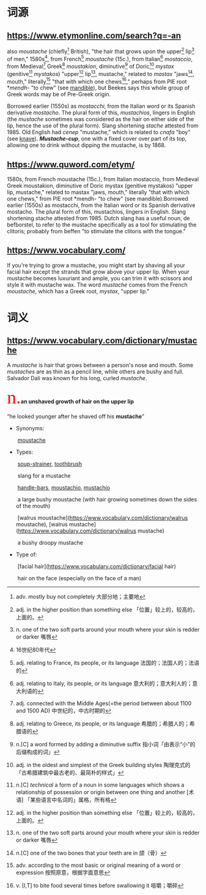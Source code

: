 # 词源
## https://www.etymonline.com/search?q=-an

also *moustache* (chiefly[^1] British), "the hair that grows upon the upper[^2] lip[^3] of men," 1580s[^4], from French[^5] *moustache* (15c.), from Italian[^6] *mostaccio*, from Medieval[^7] Greek[^8] *moustakion*, diminutive[^9] of Doric[^10] *mystax* (genitive[^11] *mystakos*) "upper[^2] lip[^3], mustache," related to *mastax* "jaws[^12], mouth," literally[^13] "that with which one chews[^14]," perhaps from PIE root **mendh-* "to chew" (see [mandible](https://www.etymonline.com/word/mandible?ref=etymonline_crossreference)), but Beekes says this whole group of Greek words may be of Pre-Greek origin.

Borrowed earlier (1550s) as *mostacchi*, from the Italian word or its Spanish derivative *mostacho*. The plural form of this, *mustachios*, lingers in English (the *mustache* sometimes was considered as the hair on either side of the lip, hence the use of the plural form). Slang shortening *stache* attested from 1985. Old English had *cenep* "mustache," which is related to *cnafa* "boy" (see [knave](https://www.etymonline.com/word/knave?ref=etymonline_crossreference)). ***Mustache-cup***, one with a fixed cover over part of its top, allowing one to drink without dipping the mustache, is by 1868.

[^1]:adv. mostly buy not completely 大部分地；主要地
[^2]:adj. in the higher position than something else 「位置」较上的，较高的，上面的。
[^3]: n. one of the two soft parts around your mouth where your skin is redder or darker 嘴唇
[^4]:16世纪80年代
[^5]: adj. relating to France, its people, or its language 法国的；法国人的；法语的
[^6]: adj. relating to Italy, its people, or its language 意大利的；意大利人的；意大利语的
[^7]: adj. connected with the Middle Ages(=the period between about 1100 and 1500 AD) 中世纪的，中古时期的
[^8]: adj. relating to Greece, its people, or its language 希腊的；希腊人的；希腊语的
[^9]: n.[C] a word formed by adding a diminutive suffix 指小词「由表示“小”的后缀构成的词」

[^10]: adj. in the oldest and simplest of the Greek building styles 陶理克式的「古希腊建筑中最古老的、最简朴的样式」
[^11]: n.[C] *technical* a form of a noun in some languages which shows a relationship of possession or origin between one thing and another [术语] 「某些语言中名词的」属格，所有格
[^12]: n.[C] one of the two bones that your teeth are in 颌（骨）
[^13]: adv. according to the most basic or original meaning of a word or expression 按照原意，根据字面意思
[^14]: v. [I,T] to bite food several times before swallowing it 咀嚼；嚼碎





## https://www.quword.com/etym/

1580s, from French moustache (15c.), from Italian mostaccio, from  Medieval Greek moustakion, diminutive of Doric mystax (genitive  mystakos) "upper lip, mustache," related to mastax "jaws, mouth,"  literally "that with which one chews," from PIE root *mendh- "to chew"  (see mandible).Borrowed earlier (1550s) as mostacchi, from the Italian  word or its Spanish derivative mostacho. The plural form of this,  mustachios, lingers in English. Slang shortening stache attested from  1985. Dutch slang has a useful noun, de befborstel, to refer to the  mustache specifically as a tool for stimulating the clitoris; probably  from beffen "to stimulate the clitoris with the tongue."



## https://www.vocabulary.com/

If you're trying to grow a mustache, you might start by shaving all your facial hair except the strands that grow above your upper lip. When  your mustache becomes luxuriant and ample, you can trim it with scissors and style it with mustache wax. The word *mustache* comes from the French *moustache*, which has a Greek root, *mystax*, "upper lip."




# 词义
## https://www.vocabulary.com/dictionary/mustache

A *mustache* is hair that grows between a person's nose and mouth. Some *mustaches* are as thin as a pencil line, while others are bushy and full. Salvador Dali was known for his long, curled *mustache*.

<font color="red" face="黑体" size=15>n.</font>**an unshaved growth of hair on the upper lip**

“he looked younger after he shaved off his  **mustache**”

- Synonyms:

  ​					[moustache](https://www.vocabulary.com/dictionary/moustache)

- Types:

  ​					[soup-strainer](https://www.vocabulary.com/dictionary/soup-strainer), [toothbrush](https://www.vocabulary.com/dictionary/toothbrush) 
  
  ​					slang for a mustache

  ​					[handle-bars](https://www.vocabulary.com/dictionary/handle-bars), [moustachio](https://www.vocabulary.com/dictionary/moustachio), [mustachio](https://www.vocabulary.com/dictionary/mustachio)
  
  ​					a large bushy moustache (with hair growing sometimes down the sides of the mouth)

  ​					[walrus moustache](https://www.vocabulary.com/dictionary/walrus moustache), [walrus mustache](https://www.vocabulary.com/dictionary/walrus mustache)
  
  ​					a bushy droopy mustache

- Type of:

  ​					[facial hair](https://www.vocabulary.com/dictionary/facial hair)
  
  ​					hair on the face (especially on the face of a man)

